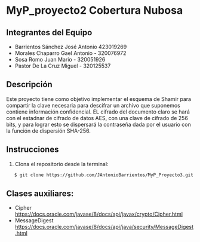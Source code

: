 # MyP_proyecto2 Cobertura Nubosa

## Integrantes del Equipo
* Barrientos Sánchez José Antonio 423019269
* Morales Chaparro Gael Antonio - 320076972
* Sosa Romo Juan Mario - 320051926
* Pastor De La Cruz Miguel - 320125537

## Descripción
Este proyecto tiene como objetivo implementar el esquema de Shamir para compartir la clave necesaria para descifrar un archivo que suponemos 
contiene información confidencial. EL cifrado del documento claro se hará con el estadnar de cifrado de datos AES, con una clave de cifrado de 
256 bits, y para lograr esto se dispersará la contraseña dada por el usuario con la función de dispersión SHA-256. 



## Instrucciones
1. Clona el repositorio desde la terminal:

```bash
   $ git clone https://github.com/JAntonioBarrientos/MyP_Proyecto3.git
```


## Clases auxiliares:

- Cipher https://docs.oracle.com/javase/8/docs/api/javax/crypto/Cipher.html
- MessageDigest https://docs.oracle.com/javase/8/docs/api/java/security/MessageDigest.html







